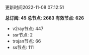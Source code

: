 更新时间2022-11-08 07:12:51

**总订阅: 45**
**总节点: 2683**
**有效节点: 626**
- v2ray节点: 447
- ssr节点: 2
- trojan节点: 66
- ss节点: 111
